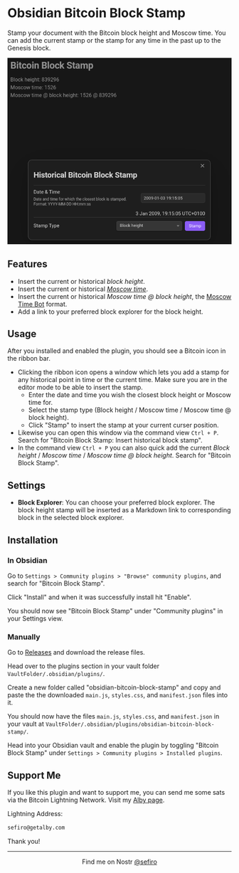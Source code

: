 # Obsidian Bitcoin Block Stamp

Stamp your document with the Bitcoin block height and Moscow time. You can add the current stamp or the stamp for any time in the past up to the Genesis block.

![BBS Demo](./docs/bbs-demo.png)

## Features

- Insert the current or historical _block height_.
- Insert the current or historical [_Moscow time_](https://thebitcoinmanual.com/btc-culture/glossary/moscow-time/).
- Insert the current or historical _Moscow time @ block height_, the [Moscow Time Bot](https://njump.me/npub1030jfcwftah37a242jv0qqvmuyje5ew8tt59rs3477c4e8ugurhqzdwcta) format.
- Add a link to your preferred block explorer for the block height.

## Usage

After you installed and enabled the plugin, you should see a Bitcoin icon in the ribbon bar.

- Clicking the  ribbon icon opens a window which lets you add a stamp for any historical point in time or the current time. Make sure you are in the editor mode to be able to insert the stamp.
  - Enter the date and time you wish the closest block height or Moscow time for.
  - Select the stamp type (Block height / Moscow time / Moscow time @ block height).
  - Click "Stamp" to insert the stamp at your current curser position.
- Likewise you can open this window via the command view `Ctrl + P`. Search for "Bitcoin Block Stamp: Insert historical block stamp".
- In the command view `Ctrl + P` you can also quick add the current _Block height_ / _Moscow time_ / _Moscow time @ block height_. Search for "Bitcoin Block Stamp".

## Settings

- **Block Explorer**: You can choose your preferred block explorer. The block height stamp will be inserted as a Markdown link to corresponding block in the selected block explorer.

## Installation

### In Obsidian

Go to `Settings > Community plugins > "Browse" community plugins`, and search for "Bitcoin Block Stamp".

Click "Install" and when it was successfully install hit "Enable".

You should now see "Bitcoin Block Stamp" under "Community plugins" in your Settings view.

### Manually

Go to [Releases](https://github.com/sfr0xyz/obsidian-bitcoin-block-stamp/releases) and download the release files.

Head over to the plugins section in your vault folder `VaultFolder/.obsidian/plugins/`.

Create a new folder called "obsidian-bitcoin-block-stamp" and copy and paste the the downloaded `main.js`, `styles.css`, and `manifest.json` files into it.

You should now have the files `main.js`, `styles.css`, and `manifest.json` in your vault at `VaultFolder/.obsidian/plugins/obsidian-bitcoin-block-stamp/`.

Head into your Obsidian vault and enable the plugin by toggling "Bitcoin Block Stamp" under `Settings > Community plugins > Installed plugins`.

## Support Me

If you like this plugin and want to support me, you can send me some sats via the Bitcoin Lightning Network. Visit my [Alby page](https://getalby.com/p/sefiro).

Lightning Address:

```txt
sefiro@getalby.com
```

Thank you!

---

<div align="center">
Find me on Nostr <a href="https://njump.me/npub19a6x8frkkn2660fw0flz74a7qg8c2jxk5v9p2rsh7tv5e6ftsq3sav63vp">@sefiro</a>
</div>

